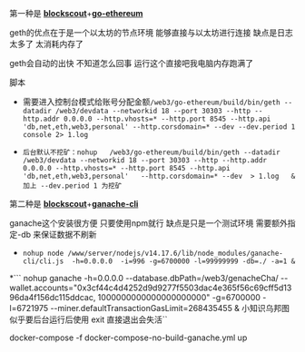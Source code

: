 第一种是  **[blockscout](https://github.com/wei1793786487/blockscout)**+**[go-ethereum](https://github.com/ethereum/go-ethereum)**

geth的优点在于是一个以太坊的节点环境 能够直接与以太坊进行连接 缺点是日志太多了 太消耗内存了

geth会自动的出快 不知道怎么回事 运行这个直接吧我电脑内存跑满了



脚本

*   需要进入控制台模式给账号分配金额`/web3/go-ethereum/build/bin/geth --datadir /web3/devdata --networkid 18 --port 30303 --http --http.addr 0.0.0.0 --http.vhosts=* --http.port 8545 --http.api 'db,net,eth,web3,personal' --http.corsdomain=* --dev --dev.period 1 console 2> 1.log`   

* ```
  后台默认不挖矿：nohup   /web3/go-ethereum/build/bin/geth --datadir /web3/devdata --networkid 18 --port 30303 --http --http.addr 0.0.0.0 --http.vhosts=* --http.port 8545 --http.api 'db,net,eth,web3,personal'   --http.corsdomain=* --dev  > 1.log   &       
  加上 --dev.period 1 为挖矿 
  ```
  



第二种是  **[blockscout](https://github.com/wei1793786487/blockscout)**+**[ganache-cli](https://www.npmjs.com/package/ganache-cli)**

ganache这个安装很方便 只要使用npm就行 缺点是只是一个测试环境  需要额外指定-db 来保证数据不刷新

* ``` nohup node /www/server/nodejs/v14.17.6/lib/node_modules/ganache-cli/cli.js  -h=0.0.0.0  -i=996 -g=6700000 -l=99999999 -db=./ -a=1 & ```

*``` nohup ganache -h=0.0.0.0   --database.dbPath=/web3/genacheCha/  --wallet.accounts="0x3cf44c4d4252d9d9277f5503dac4e365f56c69cff5d1396da4f156dc115ddcac, 1000000000000000000000" -g=6700000 -l=6721975   --miner.defaultTransactionGasLimit=268435455   &  小知识乌邦图似乎要后台运行后使用 exit 直接退出会失活``


docker-compose -f docker-compose-no-build-ganache.yml up